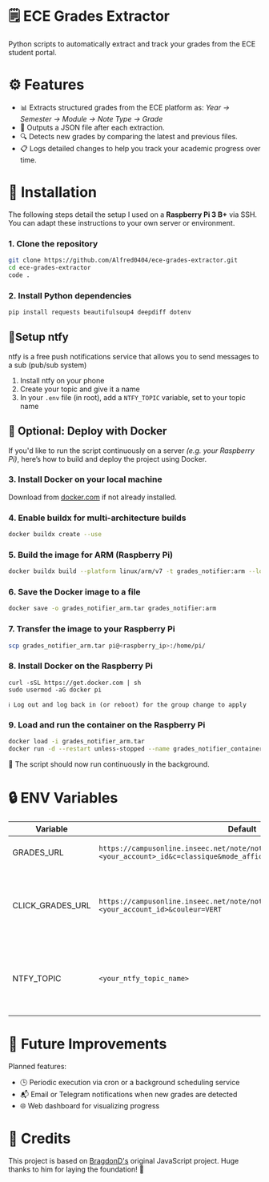# 🗒️ ECE Grades Extractor

Python scripts to automatically extract and track your grades from the ECE student portal.

# ⚙️ Features

- 📊 Extracts structured grades from the ECE platform as:
  _Year → Semester → Module → Note Type → Grade_
- 📝 Outputs a JSON file after each extraction.
- 🔍 Detects new grades by comparing the latest and previous files.
- 📋 Logs detailed changes to help you track your academic progress over time.

# 💾 Installation

The following steps detail the setup I used on a **Raspberry Pi 3 B+** via SSH. You can adapt these instructions to your own server or environment.

### 1. Clone the repository
   ```bash
   git clone https://github.com/Alfred0404/ece-grades-extractor.git
   cd ece-grades-extractor
   code .
   ```

### 2. Install Python dependencies
   ```bash
   pip install requests beautifulsoup4 deepdiff dotenv
   ```

## 📱Setup ntfy

ntfy is a free push notifications service that allows you to send messages to a sub (pub/sub system)

1. Install ntfy on your phone
2. Create your topic and give it a name
3. In your `.env` file (in root), add a `NTFY_TOPIC` variable, set to your topic name

## 🐳 Optional: Deploy with Docker

If you'd like to run the script continuously on a server _(e.g. your Raspberry Pi)_, here’s how to build and deploy the project using Docker.

### 3. Install Docker on your local machine

Download from [docker.com](https://www.docker.com/products/docker-desktop/) if not already installed.

### 4. Enable buildx for multi-architecture builds
   ```bash
   docker buildx create --use
   ```

### 5. Build the image for ARM (Raspberry Pi)
   ```bash
   docker buildx build --platform linux/arm/v7 -t grades_notifier:arm --load .
   ```

### 6. Save the Docker image to a file
   ```bash
   docker save -o grades_notifier_arm.tar grades_notifier:arm
   ```

### 7. Transfer the image to your Raspberry Pi
   ```bash
   scp grades_notifier_arm.tar pi@<raspberry_ip>:/home/pi/
   ```

### 8. Install Docker on the Raspberry Pi
   ```
   curl -sSL https://get.docker.com | sh
   sudo usermod -aG docker pi
   ```
    ℹ️ Log out and log back in (or reboot) for the group change to apply

### 9. Load and run the container on the Raspberry Pi
   ```bash
   docker load -i grades_notifier_arm.tar
   docker run -d --restart unless-stopped --name grades_notifier_container grades_notifier:arm
   ```

🎉 The script should now run continuously in the background.

# 🔒 ENV Variables
| Variable         | Default                                                                                                                                | Description                             |
|-------------------|----------------------------------------------------------------------------------------------------------------------------------------|-----------------------------------------|
| GRADES_URL       | `https://campusonline.inseec.net/note/note_ajax.php?AccountName=<your_account>_id&c=classique&mode_affichage=&version=PROD&mode_test=N` | Url the script scrap from               |
| CLICK_GRADES_URL | `https://campusonline.inseec.net/note/note.php?AccountName=<your_account_id>&couleur=VERT`                                              | The url you will be redirected to when clicking on the ntfy notification |
| NTFY_TOPIC       | `<your_ntfy_topic_name>`                                                                                                                 | Your topic name, that must be the same as the one you created on your phone |

# 🧠 Future Improvements

Planned features:

- 🕒 Periodic execution via cron or a background scheduling service
- 📬 Email or Telegram notifications when new grades are detected
- 🌐 Web dashboard for visualizing progress

# 🤝 Credits

This project is based on [BragdonD's](https://github.com/BragdonD/ECE-Scripts/tree/main) original JavaScript project.
Huge thanks to him for laying the foundation! 🙌
